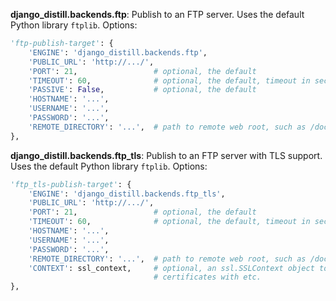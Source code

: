 **django_distill.backends.ftp**: Publish to an FTP server. Uses the default
  Python library `ftplib`. Options:

```python
'ftp-publish-target': {
    'ENGINE': 'django_distill.backends.ftp',
    'PUBLIC_URL': 'http://.../',
    'PORT': 21,                 # optional, the default
    'TIMEOUT': 60,              # optional, the default, timeout in seconds
    'PASSIVE': False,           # optional, the default
    'HOSTNAME': '...',
    'USERNAME': '...',
    'PASSWORD': '...',
    'REMOTE_DIRECTORY': '...',  # path to remote web root, such as /docs/
},
```

**django_distill.backends.ftp_tls**: Publish to an FTP server with TLS
  support. Uses the default Python library `ftplib`. Options:

```python
'ftp_tls-publish-target': {
    'ENGINE': 'django_distill.backends.ftp_tls',
    'PUBLIC_URL': 'http://.../',
    'PORT': 21,                 # optional, the default
    'TIMEOUT': 60,              # optional, the default, timeout in seconds
    'HOSTNAME': '...',
    'USERNAME': '...',
    'PASSWORD': '...',
    'REMOTE_DIRECTORY': '...',  # path to remote web root, such as /docs/
    'CONTEXT': ssl_context,     # optional, an ssl.SSLContext object to validate
                                # certificates with etc.
},
```
